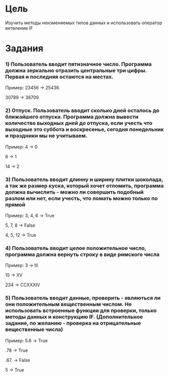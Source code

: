 # Цель
Изучить методы неизменяемых типов данных и использовать оператор ветвления IF
# Задания
### 1) Пользователь вводит пятизначное число. Программа должна зеркально отразить центральные три цифры. Первая и последняя остаются на местах.
Пример:
23456 -> 25436

30789 -> 38709
### 2) Отпуск. Пользователь вводит сколько дней осталось до ближайшего отпуска. Программа должна вывести количество выходных дней до отпуска, если учесть что выходные это суббота и воскресенье, сегодня понедельник и праздники мы не учитываем.
Пример:
4 -> 0

6 -> 1

14 -> 2
### 3) Пользователь вводит длинну и ширину плитки шоколада, а так же размер куска, который хочет отломить, программа должна вычислить - можно ли совершить подобный разлом или нет, если учесть, что ломать можно только по прямой
Пример:
3, 4, 6 -> True

5, 7, 8 -> False

4, 5, 12 -> True
### 4) Пользователь вводит целое положительное число, программа должна вернуть строку в виде римского числа
Пример:
3 -> III

15 -> XV

234 -> CCXXXIV
### 5) Пользователь вводит данные, проверить - являються ли они положительным вещественным числом. Не использовать встроенные функции для проверки, только методы данных и конструкцию IF. (Дополнительное задание, по желанию - проверка на отрицательные вещественные числа)
Пример:
5.6 -> True

.78 -> True

.67. -> False

5 -> True
